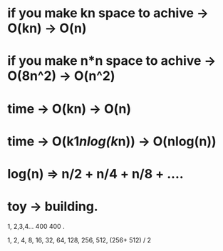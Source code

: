 # if you make kn space to achive -> O(kn) -> O(n)
# if you make n*n space to achive -> O(8n^2) -> O(n^2)

# time -> O(kn) -> O(n)
# time -> O(k1*nlog(k*n)) -> O(nlog(n))

# log(n) => n/2 + n/4 + n/8 + ....


# toy -> building.
1, 2,3,4... 400
400 . 

1, 2, 4, 8, 16, 32, 64, 128, 256, 512,
(256+ 512) / 2


